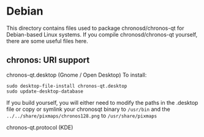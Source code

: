
Debian
====================
This directory contains files used to package chronosd/chronos-qt
for Debian-based Linux systems. If you compile chronosd/chronos-qt yourself, there are some useful files here.

## chronos: URI support ##


chronos-qt.desktop  (Gnome / Open Desktop)
To install:

	sudo desktop-file-install chronos-qt.desktop
	sudo update-desktop-database

If you build yourself, you will either need to modify the paths in
the .desktop file or copy or symlink your chronosqt binary to `/usr/bin`
and the `../../share/pixmaps/chronos128.png` to `/usr/share/pixmaps`

chronos-qt.protocol (KDE)

